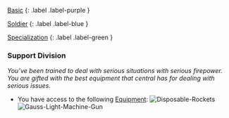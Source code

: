 
[Basic](Game/Basic-List)
{: .label .label-purple }

[Soldier](Game/Soldier)
{: .label .label-blue }

[Specialization](Game/Specialization-List)
{: .label .label-green }
### Support Division
*You’ve been trained to deal with serious situations with serious firepower. You are gifted with the best equipment that central has for dealing with serious issues.*
* You have access to the following [Equipment](Core/Equipment):
![Disposable-Rockets](Game/Blocks/Disposable-Rockets)
![Gauss-Light-Machine-Gun](Game/Blocks/Gauss-Light-Machine-Gun)

